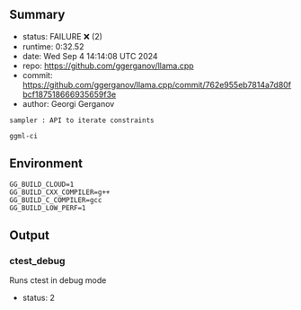 ## Summary

- status:  FAILURE ❌ (2)
- runtime: 0:32.52
- date:    Wed Sep  4 14:14:08 UTC 2024
- repo:    https://github.com/ggerganov/llama.cpp
- commit:  https://github.com/ggerganov/llama.cpp/commit/762e955eb7814a7d80fbcf187518666935659f3e
- author:  Georgi Gerganov
```
sampler : API to iterate constraints

ggml-ci
```

## Environment

```
GG_BUILD_CLOUD=1
GG_BUILD_CXX_COMPILER=g++
GG_BUILD_C_COMPILER=gcc
GG_BUILD_LOW_PERF=1
```

## Output

### ctest_debug

Runs ctest in debug mode
- status: 2
```

```


